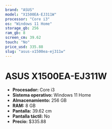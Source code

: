 ```yaml
---
brand: "ASUS"
model: "X1500EA-EJ311W"
processor: "Core i3"
os: "Windows 11 Home"
storage_gb: 256
ram_gb: 8
screen_cm: 39.62
touch: "No"
price_usd: 335.88
slug: "asus-x1500ea-ej311w"
---
```


# ASUS X1500EA-EJ311W

- **Procesador:** Core i3
- **Sistema operativo:** Windows 11 Home
- **Almacenamiento:** 256 GB
- **RAM:** 8 GB
- **Pantalla:** 39.62 cm
- **Pantalla táctil:** No
- **Precio:** $335.88
